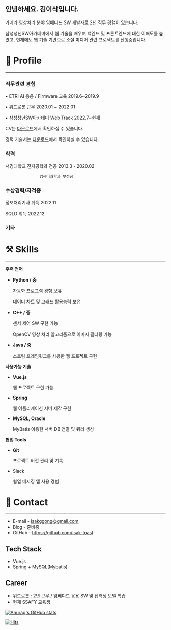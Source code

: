 ## 안녕하세요. 김이삭입니다.

카메라 영상처리 분야 임베디드 SW 개발자로 2년 직무 경험이 있습니다.

삼성청년SW아카데미에서 웹 기술을 배우며 백엔드 및 프론트엔드에 대한 이해도를 높였고, 현재에도 웹 기술 기반으로 소셜 미디어 관련 프로젝트를 진행중입니다. 

# 🔎 Profile
---

### 직무관련 경험

• ETRI AI 응용 / Firmware 교육 2019.6~2019.9

• 위드로봇 근무 2020.01 ~ 2022.01

• 삼성청년SW아카데미 Web Track 2022.7~현재

CV는 [다운로드](https://www.notion.so/c4342cf6526649aba89de7fdef644867)에서 확인하실 수 있습니다.

경력 기술서는 [다운로드](https://www.notion.so/c4342cf6526649aba89de7fdef644867)에서 확인하실 수 있습니다.

### 학력

서경대학교 전자공학과 전공  2013.3 - 2020.02

                   컴퓨터과학과 부전공 

### 수상경력/자격증

정보처리기사 취득 2022.11

SQLD 취득 2022.12

### 기타

# ⚒️ Skills
---

**주력 언어**

- **Python / 중**
    
    자동화 프로그램 경험 보유
    
    데이터 차트 및 그래프 활용능력 보유
    
- **C++ / 중**
    
    센서 제어 SW 구현 가능
    
    OpenCV 영상 처리 알고리즘으로 이미지 필터링 가능
    
- **Java / 중**
    
    스프링 프레임워크를 사용한 웹 프로젝트 구현
    

**사용가능 기술**

- **Vue.js**
    
    웹 프로젝트 구현 가능
    
- **Spring**
    
    웹 어플리케이션 서버 제작 구현
    
- **MySQL, Oracle**
    
    MyBatis 이용한 서버 DB 연결 및 쿼리 생성
    

**협업 Tools**

- **Git**
    
    프로젝트 버전 관리 및 기록 
    
- Slack
   
    협업 메시징 앱 사용 경험    

# 👋 Contact
---
- E-mail - isakggong@gmail.com
- Blog - 준비중
- GitHub - https://github.com/Isak-toast

## Tech Stack
- Vue.js
- Spring + MySQL(Mybatis)


## Career
- 위드로봇 : 2년 근무 / 임베디드 응용 SW 및 딥러닝 모델 학습
- 현재 SSAFY 교육생

[![Anurag's GitHub stats](https://github-readme-stats.vercel.app/api?username=Isak-toast)](https://github.com/anuraghazra/github-readme-stats)

[![Hits](https://hits.seeyoufarm.com/api/count/incr/badge.svg?url=https%3A%2F%2Fgithub.com%2FIsak-toast&count_bg=%232545ED&title_bg=%23555555&icon=&icon_color=%23E7E7E7&title=hits&edge_flat=false)](https://hits.seeyoufarm.com)
